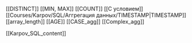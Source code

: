 [[DISTINCT]]
[[MIN, MAX]]
[[COUNT]]
[[С условием]]
[[Courses/Karpov/SQL/Аггрегация данных/TIMESTAMP|TIMESTAMP]]
[[array_length]]
[[AGE]]
[[CASE_agg]]
[[Complex_agg]]



[[Karpov_SQL_content]]